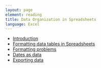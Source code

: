```yaml
---
layout: page
element: reading
title: Data Organization in Spreadsheets
language: Excel
---
```


- [Introduction](http://www.datacarpentry.org/spreadsheet-ecology-lesson/00-intro/)
- [Formatting data tables in Spreadsheets
](http://www.datacarpentry.org/spreadsheet-ecology-lesson/01-format-data/)    
- [Formatting problems
](http://www.datacarpentry.org/spreadsheet-ecology-lesson/02-common-mistakes/)    
- [Dates as data
](http://www.datacarpentry.org/spreadsheet-ecology-lesson/03-dates-as-data/)   
- [Exporting data
](http://www.datacarpentry.org/spreadsheet-ecology-lesson/05-exporting-data/)
